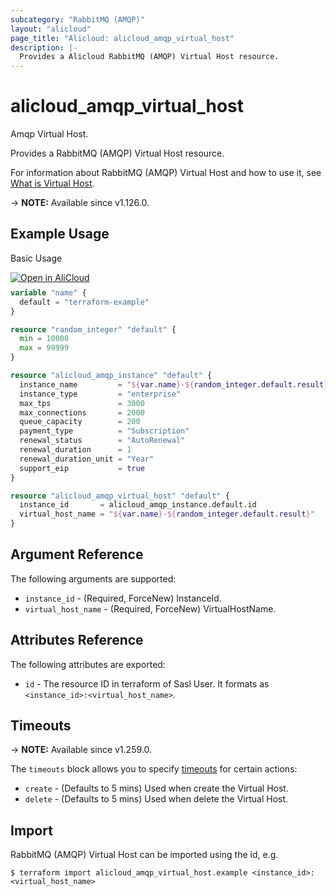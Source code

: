 ```yaml
---
subcategory: "RabbitMQ (AMQP)"
layout: "alicloud"
page_title: "Alicloud: alicloud_amqp_virtual_host"
description: |-
  Provides a Alicloud RabbitMQ (AMQP) Virtual Host resource.
---
```


# alicloud_amqp_virtual_host

Amqp Virtual Host.

Provides a RabbitMQ (AMQP) Virtual Host resource.

For information about RabbitMQ (AMQP) Virtual Host and how to use it, see [What is Virtual Host](https://www.alibabacloud.com/help/en/message-queue-for-rabbitmq/latest/createvirtualhost).

-> **NOTE:** Available since v1.126.0.

## Example Usage

Basic Usage

<div style="display: block;margin-bottom: 40px;"><div class="oics-button" style="float: right;position: absolute;margin-bottom: 10px;">
  <a href="https://api.aliyun.com/terraform?resource=alicloud_amqp_virtual_host&exampleId=76e02692-42f8-7c52-e927-859a9352ba925dbeb20f&activeTab=example&spm=docs.r.amqp_virtual_host.0.76e0269242&intl_lang=EN_US" target="_blank">
    <img alt="Open in AliCloud" src="https://img.alicdn.com/imgextra/i1/O1CN01hjjqXv1uYUlY56FyX_!!6000000006049-55-tps-254-36.svg" style="max-height: 44px; max-width: 100%;">
  </a>
</div></div>

```terraform
variable "name" {
  default = "terraform-example"
}

resource "random_integer" "default" {
  min = 10000
  max = 99999
}

resource "alicloud_amqp_instance" "default" {
  instance_name         = "${var.name}-${random_integer.default.result}"
  instance_type         = "enterprise"
  max_tps               = 3000
  max_connections       = 2000
  queue_capacity        = 200
  payment_type          = "Subscription"
  renewal_status        = "AutoRenewal"
  renewal_duration      = 1
  renewal_duration_unit = "Year"
  support_eip           = true
}

resource "alicloud_amqp_virtual_host" "default" {
  instance_id       = alicloud_amqp_instance.default.id
  virtual_host_name = "${var.name}-${random_integer.default.result}"
}
```

## Argument Reference

The following arguments are supported:
* `instance_id` - (Required, ForceNew) InstanceId.
* `virtual_host_name` - (Required, ForceNew) VirtualHostName.

## Attributes Reference

The following attributes are exported:
* `id` - The resource ID in terraform of Sasl User. It formats as `<instance_id>:<virtual_host_name>`.

## Timeouts

-> **NOTE:** Available since v1.259.0.

The `timeouts` block allows you to specify [timeouts](https://developer.hashicorp.com/terraform/language/resources/syntax#operation-timeouts) for certain actions:
* `create` - (Defaults to 5 mins) Used when create the Virtual Host.
* `delete` - (Defaults to 5 mins) Used when delete the Virtual Host.

## Import

RabbitMQ (AMQP) Virtual Host can be imported using the id, e.g.

```shell
$ terraform import alicloud_amqp_virtual_host.example <instance_id>:<virtual_host_name>
```
